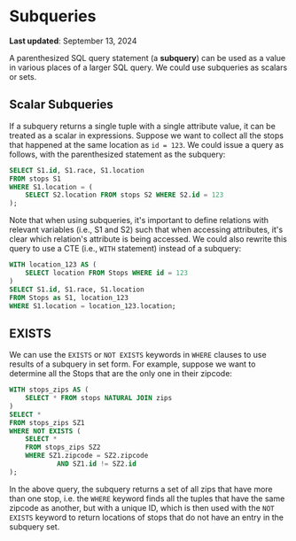 # Subqueries

**Last updated**: September 13, 2024

A parenthesized SQL query statement (a **subquery**) can be used as a
value in various places of a larger SQL query. We could use subqueries
as scalars or sets.

## Scalar Subqueries

If a subquery returns a single tuple with a single attribute value, it
can be treated as a scalar in expressions. Suppose we want to collect
all the stops that happened at the same location as `id = 123`. We could
issue a query as follows, with the parenthesized statement as the
subquery:

```sql
SELECT S1.id, S1.race, S1.location
FROM stops S1
WHERE S1.location = (
    SELECT S2.location FROM stops S2 WHERE S2.id = 123
);
```

Note that when using subqueries, it's important to define relations with
relevant variables (i.e., S1 and S2) such that when accessing
attributes, it's clear which relation's attribute is being accessed. We
could also rewrite this query to use a CTE (i.e., `WITH` statement)
instead of a subquery:

```sql
WITH location_123 AS (
    SELECT location FROM Stops WHERE id = 123
)
SELECT S1.id, S1.race, S1.location
FROM Stops as S1, location_123
WHERE S1.location = location_123.location;
```

## EXISTS

We can use the `EXISTS` or `NOT EXISTS` keywords in `WHERE` clauses to
use results of a subquery in set form. For example, suppose we want to
determine all the Stops that are the only one in their zipcode:

```sql
WITH stops_zips AS (
    SELECT * FROM stops NATURAL JOIN zips
)
SELECT *
FROM stops_zips SZ1
WHERE NOT EXISTS (
    SELECT *
    FROM stops_zips SZ2
    WHERE SZ1.zipcode = SZ2.zipcode
            AND SZ1.id != SZ2.id
);
```

In the above query, the subquery returns a set of all zips that have
more than one stop, i.e. the `WHERE` keyword finds all the tuples that
have the same zipcode as another, but with a unique ID, which is then
used with the `NOT EXISTS` keyword to return locations of stops that do
not have an entry in the subquery set.
